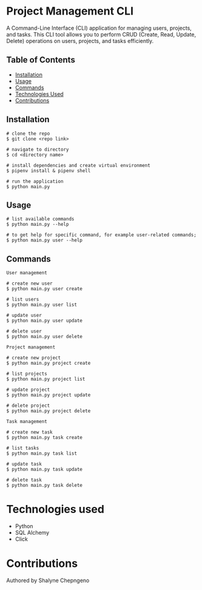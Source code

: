 # Project Management CLI

A Command-Line Interface (CLI) application for managing users, projects, and tasks. This CLI tool allows you to perform CRUD (Create, Read, Update, Delete) operations on users, projects, and tasks efficiently.

## Table of Contents

- [Installation](#installation)
- [Usage](#usage)
- [Commands](#commands)
- [Technologies Used](#technologies-used)
- [Contributions](#contributions)

## Installation
```
# clone the repo
$ git clone <repo link>
```
```
# navigate to directory
$ cd <directory name>
```
```
# install dependencies and create virtual environment
$ pipenv install & pipenv shell
```
```
# run the application
$ python main.py
```

 ## Usage
 ```
 # list available commands
 $ python main.py --help
 ```   
 ```
 # to get help for specific command, for example user-related commands;
 $ python main.py user --help
 ```

## Commands
```User management```
```
# create new user
$ python main.py user create
```
```
# list users
$ python main.py user list
```
```
# update user
$ python main.py user update
```
```
# delete user
$ python main.py user delete 
```
```Project management```   
```
# create new project
$ python main.py project create
```
```
# list projects
$ python main.py project list
```
```
# update project
$ python main.py project update
```
```
# delete project
$ python main.py project delete 
``` 
```Task management```   
```
# create new task
$ python main.py task create
```
```
# list tasks
$ python main.py task list
```
```
# update task
$ python main.py task update
```
```
# delete task
$ python main.py task delete 
``` 

# Technologies used
- Python
- SQL Alchemy
- Click

# Contributions
Authored by Shalyne Chepngeno


